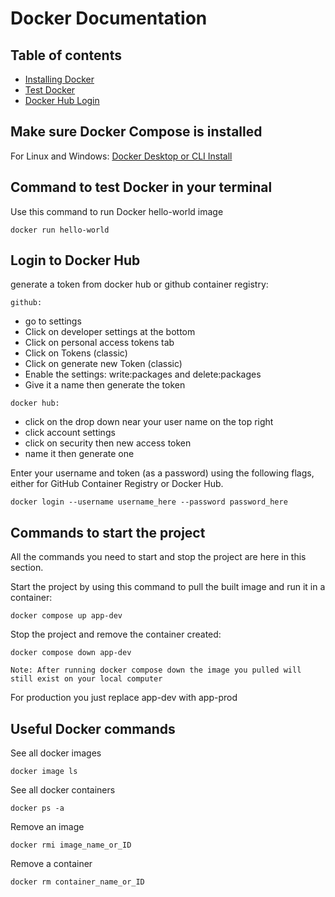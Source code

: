 # Docker Documentation

## Table of contents

-   [Installing Docker](#make-sure-docker-compose-is-installed)
-   [Test Docker](#command-to-test-docker-in-your-terminal)
-   [Docker Hub Login](#login-to-docker-hub)

## Make sure Docker Compose is installed

For Linux and Windows: [Docker Desktop or CLI Install](https://docs.docker.com/compose/install/)

## Command to test Docker in your terminal

Use this command to run Docker hello-world image

```
docker run hello-world
```

## Login to Docker Hub

generate a token from docker hub or github container registry:

`github:`

-   go to settings
-   Click on developer settings at the bottom
-   Click on personal access tokens tab
-   Click on Tokens (classic)
-   Click on generate new Token (classic)
-   Enable the settings: write:packages and delete:packages
-   Give it a name then generate the token

`docker hub:`

-   click on the drop down near your user name on the top right
-   click account settings
-   click on security then new access token
-   name it then generate one

Enter your username and token (as a password) using the following flags, either for GitHub Container Registry or Docker
Hub.

```
docker login --username username_here --password password_here
```

## Commands to start the project

All the commands you need to start and stop the project are here in this section.

Start the project by using this command to pull the built image and run it in a container:

```
docker compose up app-dev
```

Stop the project and remove the container created:

```
docker compose down app-dev
```

`Note: After running docker compose down the image you pulled will still exist on your local computer`

For production you just replace app-dev with app-prod

## Useful Docker commands

See all docker images

```
docker image ls
```

See all docker containers

```
docker ps -a
```

Remove an image

```
docker rmi image_name_or_ID
```

Remove a container

```
docker rm container_name_or_ID
```

